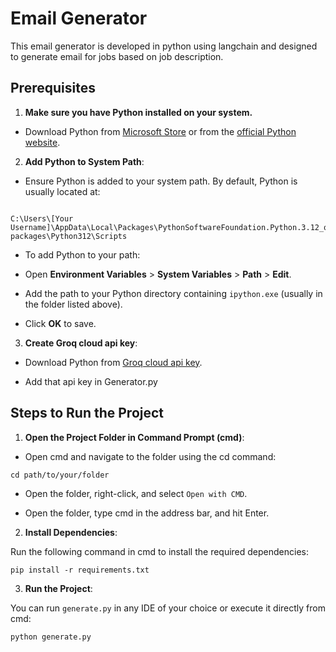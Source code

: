 # Email Generator

This email generator is developed in python using langchain and designed to generate email for jobs based on job description.

## Prerequisites

1.  **Make sure you have Python installed on your system.**
   
  - Download Python from [Microsoft Store](https://www.microsoft.com/store/productId/9NCVDN91XZQP?ocid=pdpshare) or from the [official Python website](https://www.python.org/downloads/).

2.  **Add Python to System Path**:

- Ensure Python is added to your system path. By default, Python is usually located at:

```

C:\Users\[Your Username]\AppData\Local\Packages\PythonSoftwareFoundation.Python.3.12_qbz5n2kfra8p0\LocalCache\local-packages\Python312\Scripts

```

- To add Python to your path:

- Open **Environment Variables** > **System Variables** > **Path** > **Edit**.

- Add the path to your Python directory containing `ipython.exe` (usually in the folder listed above).

- Click **OK** to save.

3.  **Create Groq cloud api key**:

- Download Python from [Groq cloud api key](https://www.microsoft.com/store/productId/9NCVDN91XZQP?ocid=pdpshare).
  
- Add that api key in Generator.py 
    


## Steps to Run the Project

1. **Open the Project Folder in Command Prompt (cmd)**:

- Open cmd and navigate to the folder using the cd command:
```
cd path/to/your/folder

```
- Open the folder, right-click, and select `Open with CMD`.

- Open the folder, type cmd in the address bar, and hit Enter.
  

2. **Install Dependencies**:

Run the following command in cmd to install the required dependencies:
```
pip install -r requirements.txt
```

3. **Run the Project**:

You can run `generate.py` in any IDE of your choice or execute it directly from cmd:
```
python generate.py
```
